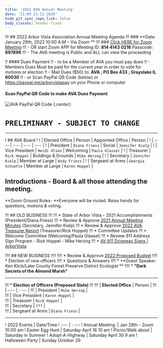 ```yaml
---
title: '2022 AVA Annual Meeting'
date: '21:09 21-12-2020'
hide_git_sync_repo_link: false
body_classes: header-fixed
---
```


!!! ## 2022 Arbor Vista Association Annual Meeting Agenda
!!! ### **Date:  January 29th, 2022  10:00 A.M – Via Zoom **
!!! ### [Click HERE for Zoom Meeting](https://us02web.zoom.us/j/81441430216?pwd=OXp6MXlkdGJqS2orZ1lTNm1TWTlzZz09) 
!!! - OR start Zoom APP for Meeting ID: **814 4143 0216**  Passcode: **697896**
!!! - The AVA meeting is Public and ALL can view the proceeding

!! #### Dues Payment
!! - to be a Member of AVA you must pay dues
!! - Members Dues Must be paid for the current year in order to vote for motions or election
!! - Mail Dues ($50) to:  __**AVA ; PO Box 433 ; Grayslake IL 60030**__
!! - or Scan PayPal QR Code (below) or https://paypal.me/arborvistapay on your Phone or computer

#### Scan PayPal QR Code to make AVA Dues Payment 

![AVA PayPal QR Code](https://files.arborvista.org/images/PayPal_QR_Code.png?resize=400,200) {.center}

# `PRELIMINARY - SUBJECT TO CHANGE`
---
! ## AVA Board
!
! |  Elected Office      | Person      | Appointed Office      | Person |
! | :--- | :--- | :--- | :--- |
! |  President | `Diana Friess`  |  Social |  `Jennifer Kielp` |
! |  Vice President | `Heidi Olson` |   Welcoming |  `Paula Glassel` |
! |  Treasurer |  `Rick Hoppel` |   Buildings & Grounds |  `Mike Herzog` |
! |  Secretary |  `Jennifer Kielp` |   Member at Large |  `Andy Friess` |
! |  Sergeant at Arms |  `Georgia Schuette` | Member at Large | `Karen Hoppel`  |

## Introductions - Board & all those attending the meeting.

**Zoom Ground Rules- **Everyone will be muted.  Raise hands for questions, motions & voting.

!!! ## OLD BUSINESS
!!! 
!!! *   State of Arbor Vista - 2021 Accomplishments (President/Diana Friess)
!!! *   Review & Approve [2021 Annual Meeting Minutes](https://docs.google.com/document/d/1gotmdy0gv31M25ffJQLtGIzsNcgVds2qyGTsX9wMtlA/edit?usp=sharing) (Secretary, Jennifer Kielp)
!!! *   Review & Approve [ 2022 AVA Treasurer Report](https://arborvista.org/docs/2020-ava-treasurer-report) (Treasurer/Rick Hoppel)
!!! *   Committee Updates
!!! *   Welcome Committee  (Welconing/Paula Glassel)
!!! *   Review 911 Address Sign Program - Rick Hoppel - Mike Herzog
!!! *  [AV 911 Driveway Signs | ArborVista](https://arborvista.org/projects/av-911-signs)

!!!! ## NEW BUSINESS
!!!! 
!!!! *   Review & Approve [2022 Proposed Budget](https://arborvista.org/docs/2021-ava-proposed-budget)
!!!! *   Election of new officers
!!!! *   Questions & Answers
!!!! *   **Guest Speaker: Ken Klick/Lake County Forest Preserve District Ecologist **
!!!! *   **"Dark Secrets of the Almond Marsh"**

---

!!! *   **Election of Officers (Proposed Slate)**
!!! 
!!! | __Elected Office__       | Person      | 
!!! | :--- | : --- |
!!! |  President | `Mike Herzog` |  
!!! |  Vice President | `Karen Hoppel` |   
!!! |  Treasurer |  `Rick Hoppel` |   
!!! |  Secretary | `???` |   
!!! |  Sergeant at Arms |  `Diana Friess` | 

---

! 2022 Events	|  Date/Time
! :--- | : ---
! Annual Meeting:   | Jan 29th - Zoom   10:00 am
! Easter Egg Hunt   |   Saturday April 16 10 am
! Picnic/Walk about |   Saturday in Summer 
! Adopt-A-Highway |   Saturday April 30  9 am
! Halloween Party   |   Sunday October 29
  

